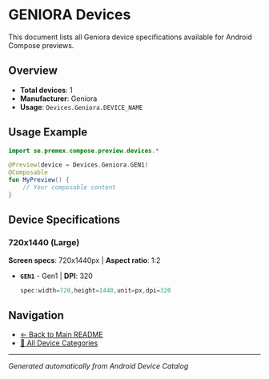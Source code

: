# GENIORA Devices

This document lists all Geniora device specifications available for Android Compose previews.

## Overview

- **Total devices**: 1
- **Manufacturer**: Geniora
- **Usage**: `Devices.Geniora.DEVICE_NAME`

## Usage Example

```kotlin
import se.premex.compose.preview.devices.*

@Preview(device = Devices.Geniora.GEN1)
@Composable
fun MyPreview() {
    // Your composable content
}
```

## Device Specifications

### 720x1440 (Large)

**Screen specs**: 720x1440px | **Aspect ratio**: 1:2

- **`GEN1`** - Gen1 | **DPI**: 320
  ```kotlin
  spec:width=720,height=1440,unit=px,dpi=320
  ```

## Navigation

- [← Back to Main README](../../README.md)
- [📱 All Device Categories](../README.md)

---
*Generated automatically from Android Device Catalog*
